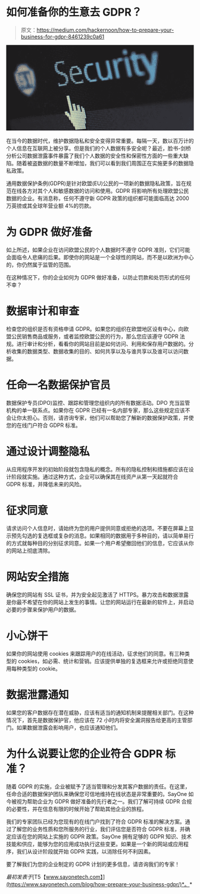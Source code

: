 # 如何准备你的生意去 GDPR？

> 原文：<https://medium.com/hackernoon/how-to-prepare-your-business-for-gdpr-8461239c0a61>

![](img/b15f682778bc35b8372cc71f0cb65323.png)

在当今的数据时代，维护数据隐私和安全变得异常重要。每隔一天，数以百万计的个人信息在互联网上被分享。但是我们的个人数据有多安全呢？最近，脸书-剑桥分析公司数据泄露事件暴露了我们个人数据的安全性和保密性方面的一些重大缺陷。随着被盗数据的数量不断增加，我们可以看到我们周围正在实施更多的数据隐私政策。

通用数据保护条例(GDPR)是针对欧盟(EU)公民的一项新的数据隐私政策，旨在规范在线各方对其个人和敏感数据的访问和使用。GDPR 将影响所有处理欧盟公民数据的企业。有消息称，任何不遵守新 GDPR 政策的组织都可能面临高达 2000 万英镑或其全球年营业额 4%的罚款。

# 为 GDPR 做好准备

如上所述，如果企业在访问欧盟公民的个人数据时不遵守 GDPR 准则，它们可能会面临令人悲痛的后果。即使你的网站是一个全球性的网站，而不是以欧洲为中心的，你仍然属于监管的范围。

在这种情况下，你的企业如何为 GDPR 做好准备，以防止罚款和处罚形式的任何不幸？

# 数据审计和审查

检查您的组织是否有资格申请 GDPR。如果您的组织在欧盟地区设有中心，向欧盟公民销售商品或服务，或者监控欧盟公民的行为，那么您应该遵守 GDPR 法规。进行审计和分析，看看你的网站目前是如何访问、利用和保存用户数据的。分析收集的数据类型、数据收集的目的、如何共享以及与谁共享以及谁可以访问数据。

# 任命一名数据保护官员

数据保护专员(DPO)监控、跟踪和管理您组织内的所有数据活动。DPO 充当监管机构的单一联系点。如果你在 GDPR 已经有一名内部专家，那么这些规定应该不会让你太担心。否则，请咨询专家，他们可以帮助您了解新的数据保护政策，并使您的在线门户符合 GDPR 标准。

# 通过设计调整隐私

从应用程序开发的初始阶段就包含隐私的概念。所有的隐私控制和措施都应该在设计阶段就实施。通过这种方式，企业可以确保其在线资产从第一天起就符合 GDPR 标准，并降低未来的风险。

# 征求同意

请求访问个人信息时，请始终为您的用户提供同意或拒绝的选项。不要在屏幕上显示预先勾选的复选框或复杂的消息。如果相同的数据用于多种目的，请以简单易行的方式就每种目的分别征求同意。如果一个用户希望撤回他们的信息，它应该从你的网站上彻底清除。

# 网站安全措施

确保您的网站有 SSL 证书，并为安全起见激活了 HTTPS。暴力攻击和数据泄露是你最不希望在你的网站上发生的事情。让您的网站运行在最新的软件上，并启动必要的步骤来保护用户的数据。

# 小心饼干

如果你的网站使用 cookies 来跟踪用户的在线活动，征求他们的同意。有三种类型的 cookies，如必需、统计和营销。应该提供单独的复选框来允许或拒绝同意使用每种类型的 cookie。

# 数据泄露通知

如果您的客户数据存在潜在威胁，应该有适当的通知机制来提醒相关部门。在这种情况下，首先是数据保护官，他应该在 72 小时内将安全漏洞报告给更高的主管部门。如果数据泄露会影响用户，也应该通知他们。

# 为什么说要让您的企业符合 GDPR 标准？

随着 GDPR 的实施，企业被赋予了适当管理和分发其客户数据的责任。在这里，任命合适的数据保护团队来确保您可信地维持在线状态是非常重要的。SayOne 如今被视为帮助企业为 GDPR 做好准备的先行者之一。我们了解可持续 GDPR 合规的必要性，并在信息有限的时候开始了帮助其他企业的旅程。

我们的专家团队已经为您现有的在线门户找到了符合 GDPR 标准的解决方案。通过了解您的业务性质和您所服务的行业，我们评估您是否符合 GDPR 标准，并确定应该在您的网站上实施的 GDPR 政策。SayOne 拥有足够的 GDPR 知识、技术技能和供应，能够为您的应用成功执行这些变更。如果是一个新的网站或应用程序，我们从设计阶段就开始 GDPR 实践，以消除任何不利因素。

要了解我们为您的企业制定的 GDPR 计划的更多信息，请咨询我们的专家！

*最初发表于*[T5【www.sayonetech.com】](https://www.sayonetech.com/blog/how-prepare-your-business-gdpr/)*。*
